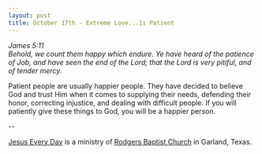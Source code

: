 ```yaml
---
layout: post
title: October 17th - Extreme Love...Is Patient
---
```


_James 5:11  
Behold, we count them happy which endure. Ye have heard of the
patience of Job, and have seen the end of the Lord; that the Lord is
very pitiful, and of tender mercy._

Patient people are usually happier people. They have decided to
believe God and trust Him when it comes to supplying their needs,
defending their honor, correcting injustice, and dealing with
difficult people. If you will patiently give these things to God, you
will be a happier person.

 --

<a href=http://jesuseveryday.net>Jesus Every Day</a> is a ministry of <a href=http://rodgersbaptist.net>Rodgers Baptist Church</a> in Garland, Texas.
